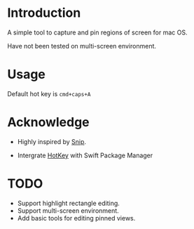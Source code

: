 # Introduction

A simple tool to capture and pin regions of screen for mac OS.

Have not been tested on multi-screen environment.

# Usage

Default hot key is `cmd+caps+A`

# Acknowledge

- Highly inspired by [Snip](https://github.com/isee15/Capture-Screen-For-Multi-Screens-On-Mac).

- Intergrate [HotKey](https://github.com/soffes/HotKey) with Swift Package Manager

# TODO

- Support highlight rectangle editing.
- Support multi-screen environment.
- Add basic tools for editing pinned views.